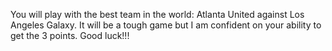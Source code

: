 You will play with the best team in the world: Atlanta United against Los Angeles Galaxy. It will be a tough game
but I am confident on your ability to get the 3 points. Good luck!!!
